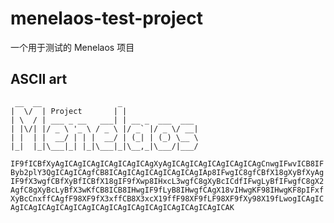 # menelaos-test-project
一个用于测试的 Menelaos 项目

## ASCII art

```
 __  __                 _                 
|  \/  | Project       | |                
| \  / | ___ _ __   ___| | __ _  ___  ___
| |\/| |/ _ \ '_ \ / _ \ |/ _` |/ _ \/ __|
| |  | |  __/ | | |  __/ | (_| | (_) \__ \
|_|  |_|\___|_| |_|\___|_|\__,_|\___/|___/

```

`IF9fICBfXyAgICAgICAgICAgICAgICAgXyAgICAgICAgICAgICAgICAgCnwgIFwvICB8IFByb2plY3QgICAgICAgfCB8ICAgICAgICAgICAgICAgIAp8IFwgIC8gfCBfX18gXyBfXyAgIF9fX3wgfCBfXyBfICBfX18gIF9fXwp8IHxcL3wgfC8gXyBcICdfIFwgLyBfIFwgfC8gX2AgfC8gXyBcLyBfX3wKfCB8ICB8IHwgIF9fLyB8IHwgfCAgX18vIHwgKF98IHwgKF8pIFxfXyBcCnxffCAgfF98XF9fX3xffCB8X3xcX19ffF98XF9fLF98XF9fXy98X19fLwogICAgICAgICAgICAgICAgICAgICAgICAgICAgICAgICAgICAgICAgICAK`
